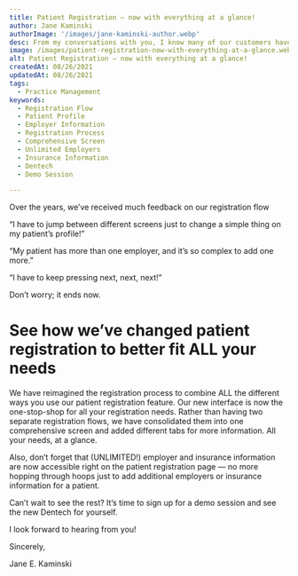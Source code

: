 ```yaml
---
title: Patient Registration — now with everything at a glance!
author: Jane Kaminski
authorImage: '/images/jane-kaminski-author.webp'
desc: From my conversations with you, I know many of our customers have their own way of using our patient registration features. Some offices do not use every field we offer in our patient registration flow. Others never use quick registration and only go through the regular registration processes.
image: /images/patient-registration-now-with-everything-at-a-glance.webp
alt: Patient Registration — now with everything at a glance!
createdAt: 08/26/2021
updatedAt: 08/26/2021
tags:
  - Practice Management
keywords:
  - Registration Flow
  - Patient Profile
  - Employer Information
  - Registration Process
  - Comprehensive Screen
  - Unlimited Employers
  - Insurance Information
  - Dentech
  - Demo Session

---
```


Over the years, we’ve received much feedback on our registration flow

“I have to jump between different screens just to change a simple thing on my patient’s profile!”

“My patient has more than one employer, and it’s so complex to add one more.”

“I have to keep pressing next, next, next!”

Don’t worry; it ends now.

# See how we’ve changed patient registration to better fit ALL your needs

We have reimagined the registration process to combine ALL the different ways you use our patient registration feature. Our new interface is now the one-stop-shop for all your registration needs. Rather than having two separate registration flows, we have consolidated them into one comprehensive screen and added different tabs for more information. All your needs, at a glance.

Also, don’t forget that (UNLIMITED!) employer and insurance information are now accessible right on the patient registration page — no more hopping through hoops just to add additional employers or insurance information for a patient.

Can’t wait to see the rest? It’s time to sign up for a demo session and see the new Dentech for yourself.

I look forward to hearing from you!

Sincerely,

Jane E. Kaminski